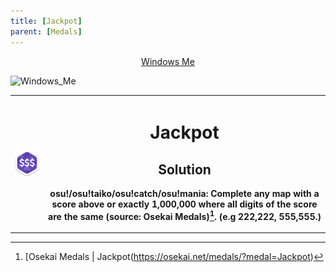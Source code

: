 ```yaml
---
title: [Jackpot]
parent: [Medals]
---
```


<t><center>[Windows Me](https://osu.ppy.sh/users/28893698)</center>
<link rel="stylesheet" href="../profile.css"></t>

![Windows_Me](https://a.ppy.sh/28893698_q.jpeg#author "Windows_Me")

<p><table>
<tbody><tr>
<th>
<img src="./img/all-secret-jackpot@2x.png" alt="Jackpot" title="Jackpot" /></th><th></p>

# Jackpot

## Solution

osu!/osu!taiko/osu!catch/osu!mania: Complete any map with a score above or exactly 1,000,000 where all digits of the score are the same (source: Osekai Medals)[^1]. (e.g 222,222, 555,555.)
</table>

[^1]: [Osekai Medals | Jackpot(https://osekai.net/medals/?medal=Jackpot)
